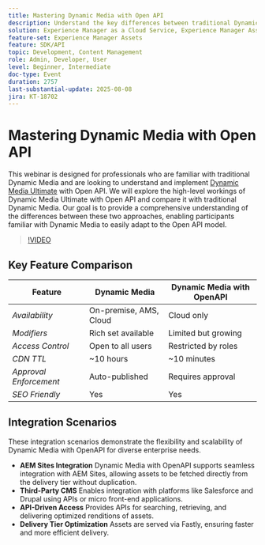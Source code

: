 ```yaml
---
title: Mastering Dynamic Media with Open API
description: Understand the key differences between traditional Dynamic Media and the Open API model, and learn how to successfully transition and implement Dynamic Media Ultimate with Open API.
solution: Experience Manager as a Cloud Service, Experience Manager Assets
feature-set: Experience Manager Assets
feature: SDK/API
topic: Development, Content Management
role: Admin, Developer, User
level: Beginner, Intermediate
doc-type: Event
duration: 2757
last-substantial-update: 2025-08-08
jira: KT-18702
---
```


# Mastering Dynamic Media with Open API

This webinar is designed for professionals who are familiar with traditional Dynamic Media and are looking to understand and implement [Dynamic Media Ultimate](https://experienceleague.adobe.com/en/docs/experience-manager-cloud-service/content/assets/dynamicmedia/dm-prime-ultimate) with Open API.  We will explore the high-level workings of Dynamic Media Ultimate with Open API and compare it with traditional Dynamic Media. Our goal is to provide a comprehensive understanding of the differences between these two approaches, enabling participants familiar with Dynamic Media to easily adapt to the Open API model.

>[!VIDEO](https://video.tv.adobe.com/v/3470620/?learn=on&enablevpops)

## Key Feature Comparison

| Feature                     | Dynamic Media          | Dynamic Media with OpenAPI |
|-----------------------------|------------------------|----------------------------|
| *Availability*            | On-premise, AMS, Cloud| Cloud only                |
| *Modifiers*               | Rich set available    | Limited but growing       |
| *Access Control*          | Open to all users     | Restricted by roles       |
| *CDN TTL*                 | ~10 hours             | ~10 minutes               |
| *Approval Enforcement*    | Auto-published        | Requires approval         |
| *SEO Friendly*            | Yes                   | Yes                       |

## Integration Scenarios

These integration scenarios demonstrate the flexibility and scalability of Dynamic Media with OpenAPI for diverse enterprise needs.

* **AEM Sites Integration** Dynamic Media with OpenAPI supports seamless integration with AEM Sites, allowing assets to be fetched directly from the delivery tier without duplication.
* **Third-Party CMS** Enables integration with platforms like Salesforce and Drupal using APIs or micro front-end applications.
* **API-Driven Access** Provides APIs for searching, retrieving, and delivering optimized renditions of assets.
* **Delivery Tier Optimization** Assets are served via Fastly, ensuring faster and more efficient delivery.